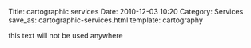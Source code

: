 Title: cartographic services
Date: 2010-12-03 10:20
Category: Services
save_as: cartographic-services.html
template: cartography

this text will not be used anywhere